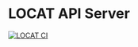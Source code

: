 # LOCAT API Server
[![LOCAT CI](https://github.com/L-OCAT/Server/actions/workflows/locat-CI.yaml/badge.svg)](https://github.com/L-OCAT/Server/actions/workflows/locat-CI.yaml)
